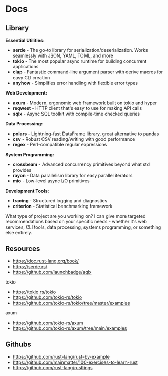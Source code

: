 # Docs

## Library

**Essential Utilities:**
- **serde** - The go-to library for serialization/deserialization. Works seamlessly with JSON, YAML, TOML, and more
- **tokio** - The most popular async runtime for building concurrent applications
- **clap** - Fantastic command-line argument parser with derive macros for easy CLI creation
- **anyhow** - Simplifies error handling with flexible error types

**Web Development:**
- **axum** - Modern, ergonomic web framework built on tokio and hyper
- **reqwest** - HTTP client that's easy to use for making API calls
- **sqlx** - Async SQL toolkit with compile-time checked queries

**Data Processing:**
- **polars** - Lightning-fast DataFrame library, great alternative to pandas
- **csv** - Robust CSV reading/writing with good performance
- **regex** - Perl-compatible regular expressions

**System Programming:**
- **crossbeam** - Advanced concurrency primitives beyond what std provides
- **rayon** - Data parallelism library for easy parallel iterators
- **mio** - Low-level async I/O primitives

**Development Tools:**
- **tracing** - Structured logging and diagnostics
- **criterion** - Statistical benchmarking framework

What type of project are you working on? I can give more targeted recommendations based on your specific needs - whether it's web services, CLI tools, data processing, systems programming, or something else entirely.

## Resources

- https://doc.rust-lang.org/book/
- https://serde.rs/
- https://github.com/launchbadge/sqlx

tokio
- https://tokio.rs/tokio
- https://github.com/tokio-rs/tokio
- https://github.com/tokio-rs/tokio/tree/master/examples

axum
- https://github.com/tokio-rs/axum
- https://github.com/tokio-rs/axum/tree/main/examples

## Githubs

- https://github.com/rust-lang/rust-by-example
- https://github.com/mainmatter/100-exercises-to-learn-rust
- https://github.com/rust-lang/rustlings